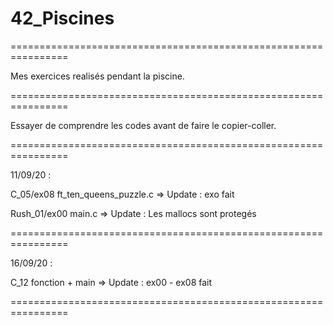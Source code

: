 # 42_Piscines

================================================================

Mes exercices realisés pendant la piscine.

================================================================

Essayer de comprendre les codes avant de faire le copier-coller.

================================================================

11/09/20 :

C_05/ex08
ft_ten_queens_puzzle.c => Update : exo fait

Rush_01/ex00
main.c => Update : Les mallocs sont protegés

================================================================

16/09/20 :

C_12
fonction + main => Update : ex00 - ex08 fait

================================================================
